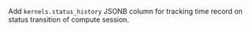 Add `kernels.status_history` JSONB column for tracking time record on status transition of compute session.
